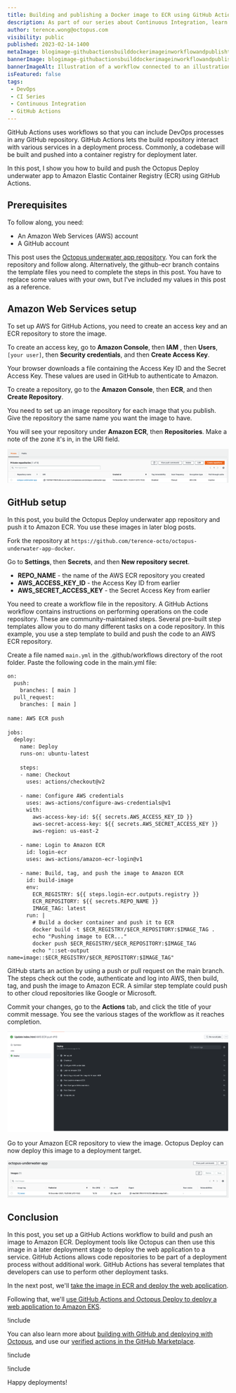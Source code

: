 ```yaml
---
title: Building and publishing a Docker image to ECR using GitHub Actions
description: As part of our series about Continuous Integration, learn how to build a Docker image in GitHub Actions and publish it to ECR.
author: terence.wong@octopus.com
visibility: public
published: 2023-02-14-1400
metaImage: blogimage-githubactionsbuilddockerimageinworkflowandpublishtoecr-2022.png
bannerImage: blogimage-githubactionsbuilddockerimageinworkflowandpublishtoecr-2022.png
bannerImageAlt: Illustration of a workflow connected to an illustration representing Docker connected to illustration representing ECR.
isFeatured: false
tags:
 - DevOps
 - CI Series
 - Continuous Integration
 - GitHub Actions
---
```


GitHub Actions uses workflows so that you can include DevOps processes in any GitHub repository. GitHub Actions lets the build repository interact with various services in a deployment process. Commonly, a codebase will be built and pushed into a container registry for deployment later. 

In this post, I show you how to build and push the Octopus Deploy underwater app to Amazon Elastic Container Registry (ECR) using GitHub Actions. 

## Prerequisites

To follow along, you need:

- An Amazon Web Services (AWS) account
- A GitHub account

This post uses the [Octopus underwater app repository](https://github.com/OctopusSamples/octopus-underwater-app). You can fork the repository and follow along. Alternatively, the github-ecr branch contains the template files you need to complete the steps in this post. You have to replace some values with your own, but I've included my values in this post as a reference.


## Amazon Web Services setup

To set up AWS for GitHub Actions, you need to create an access key and an ECR repository to store the image.

To create an access key, go to **Amazon Console**, then **IAM** , then **Users**, `[your user]`, then **Security credentials**, and then **Create Access Key**.

Your browser downloads a file containing the Access Key ID and the Secret Access Key. These values are used in GitHub to authenticate to Amazon.

To create a repository, go to the **Amazon Console**, then **ECR**, and then **Create Repository**.

You need to set up an image repository for each image that you publish. Give the repository the same name you want the image to have.

You will see your repository under **Amazon ECR**, then **Repositories**. Make a note of the zone it's in, in the URI field.

![ECR Repository](ecr-repository.png)


## GitHub setup

In this post, you build the Octopus Deploy underwater app repository and push it to Amazon ECR. You use these images in later blog posts.

Fork the repository at `https://github.com/terence-octo/octopus-underwater-app-docker`.

Go to **Settings**, then **Secrets**, and then **New repository secret**.

- **REPO_NAME** - the name of the AWS ECR repository you created
- **AWS_ACCESS_KEY_ID** - the Access Key ID from earlier
- **AWS_SECRET_ACCESS_KEY** - the Secret Access Key from earlier

You need to create a workflow file in the repository. A GitHub Actions workflow contains instructions on performing operations on the code repository. These are community-maintained steps. Several pre-built step templates allow you to do many different tasks on a code repository. In this example, you use a step template to build and push the code to an AWS ECR repository.


Create a file named `main.yml` in the .github/workflows directory of the root folder. Paste the following code in the main.yml file:

```
on:
  push:
    branches: [ main ]
  pull_request:
    branches: [ main ]

name: AWS ECR push

jobs:
  deploy:
    name: Deploy
    runs-on: ubuntu-latest

    steps:
    - name: Checkout
      uses: actions/checkout@v2
      
    - name: Configure AWS credentials
      uses: aws-actions/configure-aws-credentials@v1
      with:
        aws-access-key-id: ${{ secrets.AWS_ACCESS_KEY_ID }}
        aws-secret-access-key: ${{ secrets.AWS_SECRET_ACCESS_KEY }}
        aws-region: us-east-2

    - name: Login to Amazon ECR
      id: login-ecr
      uses: aws-actions/amazon-ecr-login@v1

    - name: Build, tag, and push the image to Amazon ECR
      id: build-image
      env:
        ECR_REGISTRY: ${{ steps.login-ecr.outputs.registry }}
        ECR_REPOSITORY: ${{ secrets.REPO_NAME }}
        IMAGE_TAG: latest
      run: |
        # Build a docker container and push it to ECR 
        docker build -t $ECR_REGISTRY/$ECR_REPOSITORY:$IMAGE_TAG .
        echo "Pushing image to ECR..."
        docker push $ECR_REGISTRY/$ECR_REPOSITORY:$IMAGE_TAG
        echo "::set-output name=image::$ECR_REGISTRY/$ECR_REPOSITORY:$IMAGE_TAG"
```

GitHub starts an action by using a push or pull request on the main branch. The steps check out the code, authenticate and log into AWS, then build, tag, and push the image to Amazon ECR. A similar step template could push to other cloud repositories like Google or Microsoft. 

Commit your changes, go to the **Actions** tab, and click the title of your commit message. You see the various stages of the workflow as it reaches completion.

![GitHub Actions Success](githubactions-success.png)

Go to your Amazon ECR repository to view the image. Octopus Deploy can now deploy this image to a deployment target.

![ECR Success](ecr-success.png)

## Conclusion

In this post, you set up a GitHub Actions workflow to build and push an image to Amazon ECR. Deployment tools like Octopus can then use this image in a later deployment stage to deploy the web application to a service. GitHub Actions allows code repositories to be part of a deployment process without additional work. GitHub Actions has several templates that developers can use to perform other deployment tasks. 

In the next post, we'll [take the image in ECR and deploy the web application](https://octopus.com/blog/deploying-amazon-eks-github-actions).

Following that, we'll [use GitHub Actions and Octopus Deploy to deploy a web application to Amazon EKS](https://octopus.com/blog/multi-environment-deployments-github-actions).

!include <github-actions-free-tool>

You can also learn more about [building with GitHub and deploying with Octopus](https://octopus.com/github), and use our [verified actions in the GitHub Marketplace](https://github.com/marketplace?query=octopus&type=actions&verification=verified_creator). 

!include <githubactions-webinar-feb-2022>

!include <q1-2022-newsletter-cta>

Happy deployments!
